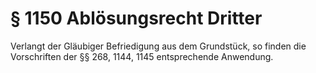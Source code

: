 # § 1150 Ablösungsrecht Dritter
Verlangt der Gläubiger Befriedigung aus dem Grundstück, so finden die Vorschriften der §§ 268, 1144, 1145 entsprechende Anwendung.